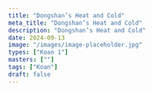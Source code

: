 ```yaml
---
title: "Dongshan’s Heat and Cold"
meta_title: "Dongshan’s Heat and Cold"
description: "Dongshan’s Heat and Cold"
date: 2024-09-13
image: "/images/image-placeholder.jpg"
types: ["Koan 1"]
masters: [""]
tags: ["Koan"]
draft: false
---
```


